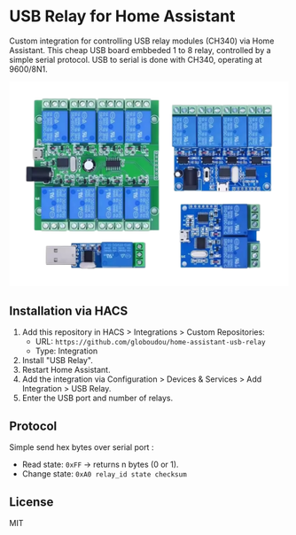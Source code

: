 # USB Relay for Home Assistant

Custom integration for controlling USB relay modules (CH340) via Home Assistant.
This cheap USB board embbeded 1 to 8 relay, controlled by a simple serial protocol.
USB to serial is done with CH340, operating at 9600/8N1.

![Alt text](Images/relayboard.png)

## Installation via HACS

1. Add this repository in HACS > Integrations > Custom Repositories:
   - URL: `https://github.com/globoudou/home-assistant-usb-relay`
   - Type: Integration
2. Install "USB Relay".
3. Restart Home Assistant.
4. Add the integration via Configuration > Devices & Services > Add Integration > USB Relay.
5. Enter the USB port and number of relays.

## Protocol

Simple send hex bytes over serial port :
- Read state: `0xFF` → returns n bytes (0 or 1).
- Change state: `0xA0 relay_id state checksum`

## License

MIT
